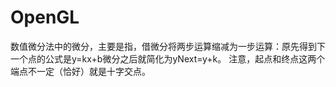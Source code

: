 # OpenGL
数值微分法中的微分，主要是指，借微分将两步运算缩减为一步运算：原先得到下一个点的公式是y=kx+b微分之后就简化为yNext=y+k。
注意，起点和终点这两个端点不一定（恰好）就是十字交点。

